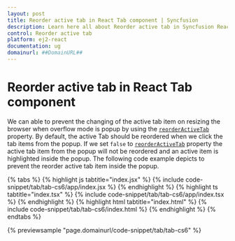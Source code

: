 ```yaml
---
layout: post
title: Reorder active tab in React Tab component | Syncfusion
description: Learn here all about Reorder active tab in Syncfusion React Tab component of Syncfusion Essential JS 2 and more.
control: Reorder active tab 
platform: ej2-react
documentation: ug
domainurl: ##DomainURL##
---
```


# Reorder active tab in React Tab component

We can able to prevent the changing of the active tab item on resizing the browser when overflow mode is popup by using the [`reorderActiveTab`](https://ej2.syncfusion.com/react/documentation/api/tab#reorderActiveTab) property. By default, the active Tab should be reordered when we click the tab items from the popup. If we set `false` to [`reorderActiveTab`](https://ej2.syncfusion.com/react/documentation/api/tab#reorderActiveTab) property the active tab item from the popup will not be reordered and an active item is highlighted inside the popup. The following code example depicts to prevent the reorder active tab item inside the popup.

{% tabs %}
{% highlight js tabtitle="index.jsx" %}
{% include code-snippet/tab/tab-cs6/app/index.jsx %}
{% endhighlight %}
{% highlight ts tabtitle="index.tsx" %}
{% include code-snippet/tab/tab-cs6/app/index.tsx %}
{% endhighlight %}
{% highlight html tabtitle="index.html" %}
{% include code-snippet/tab/tab-cs6/index.html %}
{% endhighlight %}
{% endtabs %}
        
{% previewsample "page.domainurl/code-snippet/tab/tab-cs6" %}
